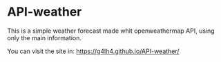 # API-weather

This is a simple weather forecast made whit openweathermap API, using only the main information.

You can visit the site in:  https://g4lh4.github.io/API-weather/

